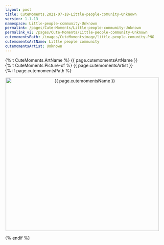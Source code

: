 ```yaml
---
layout: post
title: CuteMoments.2021-07-18-Little-people-comunity-Unknown
version: 1.1.13
namespace: Little-people-community-Unknown
permalink: /pages/Cute-Moments/Little-people-community-Unknown
permalink_vi: /pages/Cute-Moments/Little-people-community-Unknown
cutemomentsPath: /images/CuteMomentsimage/little-people-comunity.PNG
cutemomentsArtName: Little people community
cutemomentsArtist: Unknown
---
```


  <div class="picture">
  <div>  {% t CuteMoments.ArtName %} {{ page.cutemomentsArtName }} </div>
  <div>{% t CuteMoments.Picture-of %} {{ page.cutemomentsArtist }}</div>
  {% if page.cutemomentsPath %}<p align="center"> <img width="500" src="{{ page.cutemomentsPath }}" alt="{{ page.cutemomentsName }}"></p> {% endif %}
  </div>
